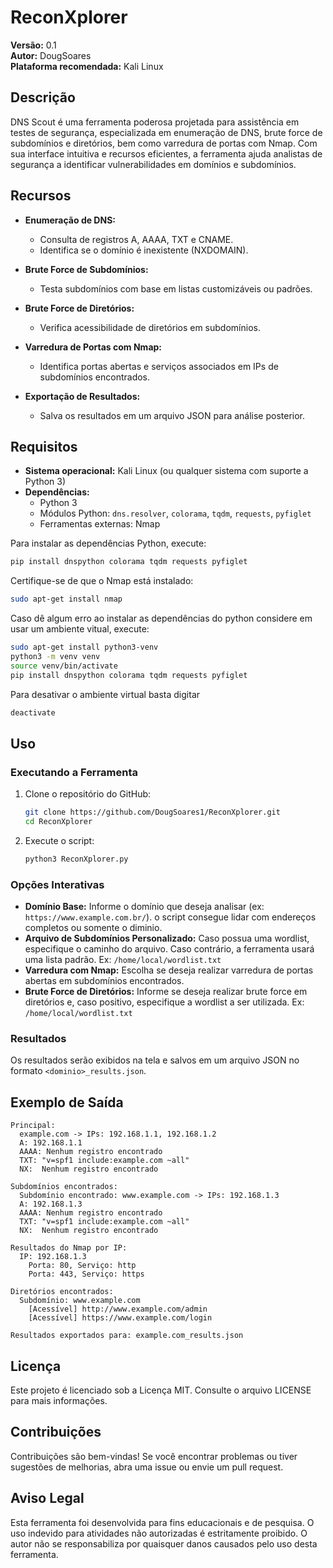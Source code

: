 # ReconXplorer

**Versão:** 0.1  
**Autor:** DougSoares  
**Plataforma recomendada:** Kali Linux

## Descrição

DNS Scout é uma ferramenta poderosa projetada para assistência em testes de segurança, especializada em enumeração de DNS, brute force de subdomínios e diretórios, bem como varredura de portas com Nmap. Com sua interface intuitiva e recursos eficientes, a ferramenta ajuda analistas de segurança a identificar vulnerabilidades em domínios e subdomínios.

## Recursos

- **Enumeração de DNS:**
  - Consulta de registros A, AAAA, TXT e CNAME.
  - Identifica se o domínio é inexistente (NXDOMAIN).

- **Brute Force de Subdomínios:**
  - Testa subdomínios com base em listas customizáveis ou padrões.

- **Brute Force de Diretórios:**
  - Verifica acessibilidade de diretórios em subdomínios.

- **Varredura de Portas com Nmap:**
  - Identifica portas abertas e serviços associados em IPs de subdomínios encontrados.

- **Exportação de Resultados:**
  - Salva os resultados em um arquivo JSON para análise posterior.

## Requisitos

- **Sistema operacional:** Kali Linux (ou qualquer sistema com suporte a Python 3)
- **Dependências:**
  - Python 3
  - Módulos Python: `dns.resolver`, `colorama`, `tqdm`, `requests`, `pyfiglet`
  - Ferramentas externas: Nmap

Para instalar as dependências Python, execute:
```bash
pip install dnspython colorama tqdm requests pyfiglet
```

Certifique-se de que o Nmap está instalado:
```bash
sudo apt-get install nmap
```
Caso dê algum erro ao instalar as dependências do python considere em usar um ambiente vitual, execute:
```bash
sudo apt-get install python3-venv
python3 -m venv venv
source venv/bin/activate
pip install dnspython colorama tqdm requests pyfiglet
```
Para desativar o ambiente virtual basta digitar
```bash
deactivate
```
## Uso

### Executando a Ferramenta
1. Clone o repositório do GitHub:
    ```bash
    git clone https://github.com/DougSoares1/ReconXplorer.git
    cd ReconXplorer
    ```
2. Execute o script:
    ```bash
    python3 ReconXplorer.py
    ```

### Opções Interativas
- **Domínio Base:** Informe o domínio que deseja analisar (ex: `https://www.example.com.br/`). o script consegue lidar com endereços completos ou somente o diminio. 
- **Arquivo de Subdomínios Personalizado:** Caso possua uma wordlist, especifique o caminho do arquivo. Caso contrário, a ferramenta usará uma lista padrão. Ex: `/home/local/wordlist.txt`
- **Varredura com Nmap:** Escolha se deseja realizar varredura de portas abertas em subdomínios encontrados.
- **Brute Force de Diretórios:** Informe se deseja realizar brute force em diretórios e, caso positivo, especifique a wordlist a ser utilizada. Ex: `/home/local/wordlist.txt`

### Resultados
Os resultados serão exibidos na tela e salvos em um arquivo JSON no formato `<dominio>_results.json`.

## Exemplo de Saída
```plaintext
Principal:
  example.com -> IPs: 192.168.1.1, 192.168.1.2
  A: 192.168.1.1
  AAAA: Nenhum registro encontrado
  TXT: "v=spf1 include:example.com ~all"
  NX:  Nenhum registro encontrado

Subdomínios encontrados:
  Subdomínio encontrado: www.example.com -> IPs: 192.168.1.3
  A: 192.168.1.3
  AAAA: Nenhum registro encontrado
  TXT: "v=spf1 include:example.com ~all"
  NX:  Nenhum registro encontrado

Resultados do Nmap por IP:
  IP: 192.168.1.3
    Porta: 80, Serviço: http
    Porta: 443, Serviço: https

Diretórios encontrados:
  Subdomínio: www.example.com
    [Acessível] http://www.example.com/admin
    [Acessível] https://www.example.com/login

Resultados exportados para: example.com_results.json
```

## Licença
Este projeto é licenciado sob a Licença MIT. Consulte o arquivo LICENSE para mais informações.

## Contribuições
Contribuições são bem-vindas! Se você encontrar problemas ou tiver sugestões de melhorias, abra uma issue ou envie um pull request.

## Aviso Legal
Esta ferramenta foi desenvolvida para fins educacionais e de pesquisa. O uso indevido para atividades não autorizadas é estritamente proibido. O autor não se responsabiliza por quaisquer danos causados pelo uso desta ferramenta.

